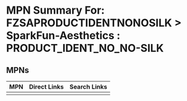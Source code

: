 



# MPN Summary For: FZSAPRODUCTIDENTNONOSILK > SparkFun-Aesthetics : PRODUCT_IDENT_NO_NO-SILK

## MPNs
  

|MPN|Direct Links|Search Links|
| :--- | :--- | :--- |
||||
